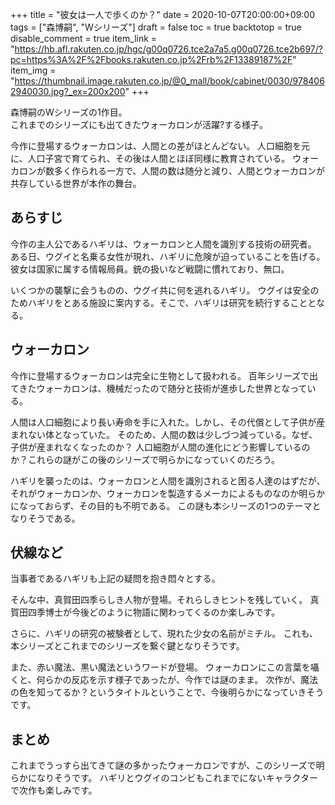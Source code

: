 +++
title = "彼女は一人で歩くのか？"
date = 2020-10-07T20:00:00+09:00
tags = ["森博嗣", "Wシリーズ"]
draft = false
toc = true
backtotop = true
disable_comment = true
item_link = "https://hb.afl.rakuten.co.jp/hgc/g00q0726.tce2a7a5.g00q0726.tce2b697/?pc=https%3A%2F%2Fbooks.rakuten.co.jp%2Frb%2F13389187%2F"
item_img = "https://thumbnail.image.rakuten.co.jp/@0_mall/book/cabinet/0030/9784062940030.jpg?_ex=200x200"
+++

森博嗣のWシリーズの1作目。  
これまでのシリーズにも出てきたウォーカロンが活躍?する様子。

今作に登場するウォーカロンは、人間との差がほとんどない。
人口細胞を元に、人口子宮で育てられ、その後は人間とほぼ同様に教育されている。
ウォーカロンが数多く作られる一方で、人間の数は随分と減り、人間とウォーカロンが共存している世界が本作の舞台。

## あらすじ
今作の主人公であるハギリは、ウォーカロンと人間を識別する技術の研究者。
ある日、ウグイと名乗る女性が現れ、ハギリに危険が迫っていることを告げる。
彼女は国家に属する情報局員。銃の扱いなど戦闘に慣れており、無口。

いくつかの襲撃に会うものの、ウグイ共に何を逃れるハギリ。
ウグイは安全のためハギリをとある施設に案内する。そこで、ハギリは研究を続行することとなる。

## ウォーカロン
今作に登場するウォーカロンは完全に生物として扱われる。
百年シリーズで出てきたウォーカロンは、機械だったので随分と技術が進歩した世界となっている。

人間は人口細胞により長い寿命を手に入れた。しかし、その代償として子供が産まれない体となっていた。
そのため、人間の数は少しづつ減っている。なぜ、子供が産まれなくなったのか？
人口細胞が人間の進化にどう影響しているのか？これらの謎がこの後のシリーズで明らかになっていくのだろう。

ハギリを襲ったのは、ウォーカロンと人間を識別されると困る人達のはずだが、
それがウォーカロンか、ウォーカロンを製造するメーカによるものなのか明らかになっておらず、その目的も不明である。
この謎も本シリーズの1つのテーマとなりそうである。

## 伏線など
当事者であるハギリも上記の疑問を抱き悶々とする。

そんな中、真賀田四季らしき人物が登場。それらしきヒントを残していく。
真賀田四季博士が今後どのように物語に関わってくるのか楽しみです。

さらに、ハギリの研究の被験者として、現れた少女の名前がミチル。
これも、本シリーズとこれまでのシリーズを繋ぐ鍵となりそうです。

また、赤い魔法、黒い魔法というワードが登場。
ウォーカロンにこの言葉を囁くと、何らかの反応を示す様子であったが、今作では謎のまま。
次作が、魔法の色を知ってるか？というタイトルということで、今後明らかになっていきそうです。

## まとめ
これまでうっすら出てきて謎の多かったウォーカロンですが、このシリーズで明らかになりそうです。
ハギリとウグイのコンビもこれまでにないキャラクターで次作も楽しみです。

